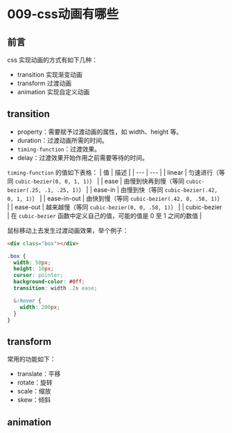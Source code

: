 # 009-css动画有哪些

## 前言

css 实现动画的方式有如下几种：
+ transition 实现渐变动画
+ transform 过渡动画
+ animation 实现自定义动画

## transition

+ property：需要赋予过渡动画的属性，如 width、height 等。
+ duration：过渡动画所需的时间。
+ `timing-function`：过渡效果。
+ delay：过渡效果开始作用之前需要等待的时间。

`timing-function` 的值如下表格：
| 值 | 描述 |
| --- | --- |
| linear | 匀速进行（等同 `cubic-bezier(0, 0, 1, 1)`） |
| ease | 由慢到快再到慢（等同 `cubic-bezier(.25, .1, .25, 1)`） |
| ease-in | 由慢到快（等同 `cubic-bezier(.42, 0, 1, 1)`） |
| ease-in-out | 由快到慢（等同 `cubic-bezier(.42, 0, .58, 1)`） |
| ease-out | 越来越慢（等同 `cubic-bezier(0, 0, .58, 1)`） |
| cubic-bezier | 在 `cubic-bezier` 函数中定义自己的值，可能的值是 0 至 1 之间的数值 |

鼠标移动上去发生过渡动画效果，举个例子：
```html
<div class="box"></div>
```
```scss
.box {
  width: 50px;
  height: 10px;
  cursor: pointer;
  background-color: #0ff;
  transition: width .2s ease;

  &:hover {
    width: 200px;
  }
}
```

## transform

常用的功能如下：
+ translate：平移
+ rotate：旋转
+ scale：缩放
+ skew：倾斜

## animation
